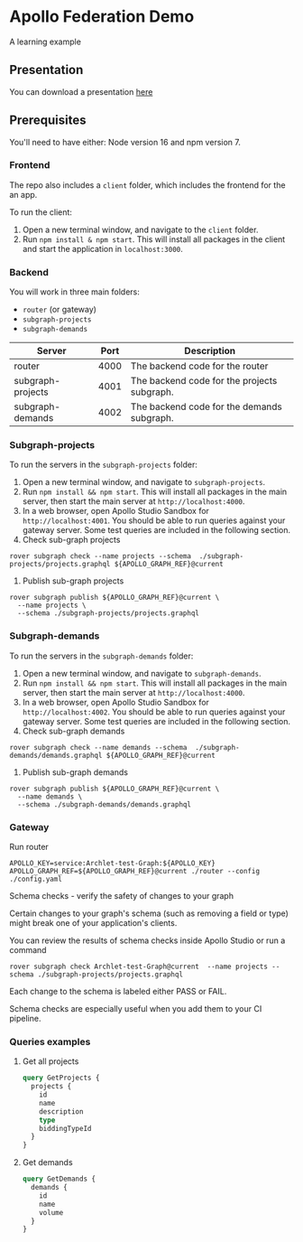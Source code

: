 # Apollo Federation Demo

A learning example

## Presentation

You can download a presentation [here](https://github.com/julia-dizhak/poc-apollo-federation-demo/blob/main/presentation/GraphQL-federation.pptx)

## Prerequisites

You'll need to have either: Node version 16 and npm version 7.

### Frontend

The repo also includes a `client` folder, which includes the frontend for the an app.

To run the client:

1. Open a new terminal window, and navigate to the `client` folder.
1. Run `npm install & npm start`. This will install all packages in the client and start the application in `localhost:3000`.

### Backend

You will work in three main folders:

- `router` (or gateway)
- `subgraph-projects`
- `subgraph-demands`

| Server            | Port | Description                                 |
| ----------------- | ---- | ------------------------------------------- |
| router            | 4000 | The backend code for the router             |
| subgraph-projects | 4001 | The backend code for the projects subgraph. |
| subgraph-demands  | 4002 | The backend code for the demands subgraph.  |

### Subgraph-projects

To run the servers in the `subgraph-projects` folder:

1. Open a new terminal window, and navigate to `subgraph-projects`.
1. Run `npm install && npm start`. This will install all packages in the main server, then start the main server at `http://localhost:4000`.
1. In a web browser, open Apollo Studio Sandbox for `http://localhost:4001`. You should be able to run queries against your gateway server. Some test queries are included in the following section.
1. Check sub-graph projects

```
rover subgraph check --name projects --schema  ./subgraph-projects/projects.graphql ${APOLLO_GRAPH_REF}@current

```

1. Publish sub-graph projects

```
rover subgraph publish ${APOLLO_GRAPH_REF}@current \
  --name projects \
  --schema ./subgraph-projects/projects.graphql
```

### Subgraph-demands

To run the servers in the `subgraph-demands` folder:

1. Open a new terminal window, and navigate to `subgraph-demands`.
1. Run `npm install && npm start`. This will install all packages in the main server, then start the main server at `http://localhost:4000`.
1. In a web browser, open Apollo Studio Sandbox for `http://localhost:4002`. You should be able to run queries against your gateway server. Some test queries are included in the following section.
1. Check sub-graph demands

```
rover subgraph check --name demands --schema  ./subgraph-demands/demands.graphql ${APOLLO_GRAPH_REF}@current

```

1. Publish sub-graph demands

```
rover subgraph publish ${APOLLO_GRAPH_REF}@current \
  --name demands \
  --schema ./subgraph-demands/demands.graphql
```

### Gateway

Run router

```
APOLLO_KEY=service:Archlet-test-Graph:${APOLLO_KEY} APOLLO_GRAPH_REF=${APOLLO_GRAPH_REF}@current ./router --config ./config.yaml
```


Schema checks -  verify the safety of changes to your graph

Certain changes to your graph's schema (such as removing a field or type) might break one of your application's clients. 

You can review the results of schema checks inside Apollo Studio or run a command

```
rover subgraph check Archlet-test-Graph@current  --name projects --schema ./subgraph-projects/projects.graphql
```

Each change to the schema is labeled either PASS or FAIL.

Schema checks are especially useful when you add them to your CI pipeline.




### Queries examples

1. Get all projects

   ```graphql
   query GetProjects {
     projects {
       id
       name
       description
       type
       biddingTypeId
     }
   }
   ```

2. Get demands

   ```graphql
   query GetDemands {
     demands {
       id
       name
       volume
     }
   }
   ```
